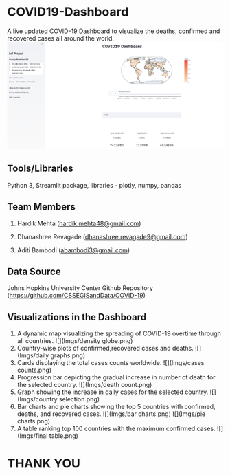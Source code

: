 # COVID19-Dashboard

A live updated COVID-19 Dashboard to visualize the deaths, confirmed and recovered cases all around the world. 
![](Imgs/Homepage.png)

Tools/Libraries
--
Python 3, Streamlit package, libraries - plotly, numpy, pandas

Team Members
--
1) Hardik Mehta
    (hardik.mehta48@gmail.com)
    
2) Dhanashree Revagade
    (dhanashree.revagade9@gmail.com)
    
3) Aditi Bambodi
    (abambodi3@gmail.com)
 

Data Source 
--
Johns Hopkins University Center Github Repository (https://github.com/CSSEGISandData/COVID-19)


Visualizations in the Dashboard 
--
1. A dynamic map visualizing the spreading of COVID-19 overtime through all countries.
![](Imgs/density globe.png)
2. Country-wise plots of confirmed,recovered cases and deaths.
![](Imgs/daily graphs.png)
3. Cards displaying the total cases counts worldwide.
![](Imgs/cases counts.png)
4. Progression bar depicting the gradual increase in number of death for the selected country.
![](Imgs/death count.png)
5. Graph showing the increase in daily cases for the selected country.
![](Imgs/country selection.png)
6. Bar charts and pie charts showing the top 5 countries with confirmed, deaths, and recovered cases.
![](Imgs/bar charts.png)
![](Imgs/pie charts.png)
7. A table ranking top 100 countries with the maximum confirmed cases.
![](Imgs/final table.png)


THANK YOU
===





